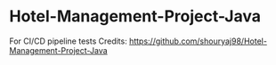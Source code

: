 # Hotel-Management-Project-Java 
For CI/CD pipeline tests
Credits: https://github.com/shouryaj98/Hotel-Management-Project-Java

